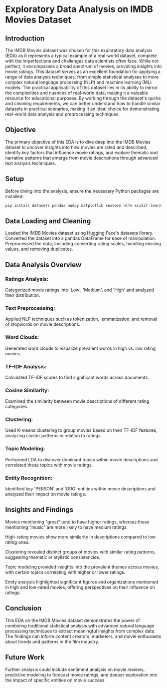 # Exploratory Data Analysis on IMDB Movies Dataset

## Introduction
The IMDB Movies dataset was chosen for this exploratory data analysis (EDA) as it represents a typical example of a real-world dataset, complete with the imperfections and challenges data scientists often face. While not perfect, it encompasses a broad spectrum of movies, providing insights into movie ratings. This dataset serves as an excellent foundation for applying a range of data analysis techniques, from simple statistical analyses to more complex natural language processing (NLP) and machine learning (ML) models. The practical applicability of this dataset lies in its ability to mirror the complexities and nuances of real-world data, making it a valuable resource for educational purposes. By working through the dataset's quirks and cleaning requirements, we can better understand how to handle similar datasets in practical scenarios, making it an ideal choice for demonstrating real-world data analysis and preprocessing techniques.


## Objective
The primary objective of this EDA is to dive deep into the IMDB Movies dataset to uncover insights into how movies are rated and described, identify key factors that influence movie ratings, and explore thematic and narrative patterns that emerge from movie descriptions through advanced text analysis techniques.

## Setup
Before diving into the analysis, ensure the necessary Python packages are installed:

```sh
pip install datasets pandas numpy matplotlib seaborn nltk scikit-learn gensim spacy wordcloud
```
## Data Loading and Cleaning
Loaded the IMDB Movies dataset using Hugging Face's datasets library.
Converted the dataset into a pandas DataFrame for ease of manipulation.
Preprocessed the data, including converting rating scales, handling missing values, and removing duplicates.
## Data Analysis Overview
### Ratings Analysis: 
Categorized movie ratings into 'Low', 'Medium', and 'High' and analyzed their distribution.
### Text Preprocessing: 
Applied NLP techniques such as tokenization, lemmatization, and removal of stopwords on movie descriptions.
### Word Clouds: 
Generated word clouds to visualize prevalent words in high vs. low rating movies.
### TF-IDF Analysis:
Calculated TF-IDF scores to find significant words across documents.
### Cosine Similarity:
Examined the similarity between movie descriptions of different rating categories.
### Clustering:
Used K-means clustering to group movies based on their TF-IDF features, analyzing cluster patterns in relation to ratings.
### Topic Modeling:
Performed LDA to discover dominant topics within movie descriptions and correlated these topics with movie ratings.
### Entity Recognition:
Identified key 'PERSON' and 'ORG' entities within movie descriptions and analyzed their impact on movie ratings.
## Insights and Findings
Movies mentioning "great" tend to have higher ratings, whereas those mentioning "music" are more likely to have medium ratings.

High-rating movies show more similarity in descriptions compared to low-rating ones.

Clustering revealed distinct groups of movies with similar rating patterns, suggesting thematic or stylistic consistencies.

Topic modeling provided insights into the prevalent themes across movies, with certain topics correlating with higher or lower ratings.

Entity analysis highlighted significant figures and organizations mentioned in high and low-rated movies, offering perspectives on their influence on ratings.

## Conclusion
This EDA on the IMDB Movies dataset demonstrates the power of combining traditional statistical analysis with advanced natural language processing techniques to extract meaningful insights from complex data. The findings can inform content creators, marketers, and movie enthusiasts about trends and patterns in the film industry.

## Future Work
Further analysis could include sentiment analysis on movie reviews, predictive modeling to forecast movie ratings, and deeper exploration into the impact of specific entities on movie success.
